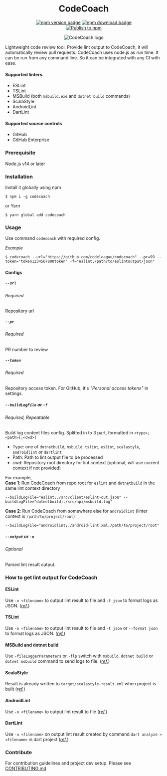 <h1 align="center">CodeCoach</h1>
<p align="center">
    <a href="https://www.npmjs.com/package/codecoach"><img alt="npm version badge" src="https://img.shields.io/npm/v/codecoach.svg?label=Latest&style=for-the-badge&logo=npm"/></a>
    <a href="https://www.npmjs.com/package/codecoach"><img alt="npm download badge" src="https://img.shields.io/npm/dm/codecoach.svg?style=for-the-badge"/></a>
    <br/>
    <a href="https://github.com/codeleague/codecoach/actions/workflows/publish-npm.yml"><img alt="Publish to npm" src="https://github.com/codeleague/codecoach/actions/workflows/publish-npm.yml/badge.svg"></a>
</p>
<p align="center">
<img alt="CodeCoach logo" src="https://user-images.githubusercontent.com/5965883/110232495-8cb95700-7f50-11eb-99ee-c223786e39a9.png"/>
</p>

Lightweight code review tool. 
Provide lint output to CodeCoach, it will automatically review pull requests.
CodeCoach uses node.js as run time. It can be run from any command line.
So it can be integrated with any CI with ease.

#### Supported linters.
- ESLint
- TSLint
- MSBuild (both `msbuild.exe` and `dotnet build` commands)
- ScalaStyle
- AndroidLint
- DartLint

#### Supported source controls
- GitHub
- GitHub Enterprise

### Prerequisite
Node.js v14 or later

### Installation
Install it globally using npm
```shell script
$ npm i -g codecoach
```
or Yarn
```shell script
$ yarn global add codecoach
```

### Usage
Use command `codecoach` with required config.

_Example_
```shell script
$ codecoach --url="https://github.com/codeleague/codecoach" --pr=99 --token="token1234567890token" -f="eslint;/path/to/eslintoutput/json"
```

#### Configs
##### `--url`
###### Required
Repository url

##### `--pr`
###### Required
PR number to review

##### `--token`
###### Required
Repository access token. For GitHub, it's _"Personal access tokens"_ in settings.

##### `--buildLogFile` or `-f`
###### Required, Repeatable  
Build log content files config. Splitted in to 3 part, formatted in `<type>;<path>[;<cwd>]`
- Type: one of `dotnetbuild`, `msbuild`, `tslint`, `eslint`, `scalastyle`, `androidlint` or `dartlint`
- Path: Path to lint output file to be processed
- cwd: Repository root directory for lint context (optional, will use current context if not provided)

For example,  
**Case 1**: Run CodeCoach from repo root for `eslint` and `dotnetbuild` in the same lint context directory
```
--buildLogFile="eslint;./src/client/eslint-out.json" --buildLogFile="dotnetbuild;./src/api/msbuild.log"
```

**Case 2**: Run CodeCoach from somewhere else for `androidlint` (linter context is `/path/to/project/root`)
```
--buildLogFile="androidlint;./android-lint.xml;/path/to/project/root"
```

##### `--output` or `-o`
###### Optional
Parsed lint result output.

### How to get lint output for CodeCoach
#### ESLint
Use `-o <filename>` to output lint result to file and `-f json` to format logs as JSON.
(_[ref.](https://eslint.org/docs/user-guide/command-line-interface)_)

#### TSLint
Use `-o <filename>` to output lint result to file and `-t json` or `--format json` to format logs as JSON.
(_[ref.](https://palantir.github.io/tslint/usage/cli/)_)

#### MSBuild and dotnet build
Use `-fileLoggerParameters` or `-flp` switch with `msbuild`, `dotnet build` or `dotnet msbuild` command to send logs to file. 
(_[ref.](https://docs.microsoft.com/en-us/visualstudio/msbuild/msbuild-command-line-reference?view=vs-2019)_)

#### ScalaStyle
Result is already written to `target/scalastyle-result.xml` when project is built
(_[ref.](http://www.scalastyle.org/sbt.html)_)

#### AndroidLint
Use `-o <filename>` to output lint result to file
(_[ref.](http://tools.android.com/tips/lint)_)

#### DartLint
Use `-o <filename>` on output lint result created by command `dart analyze > <filename>` in dart project
(_[ref.](https://dart-lang.github.io/linter/lints/)_)

### Contribute
For contribution guidelines and project dev setup. Please see [CONTRIBUTING.md](CONTRIBUTING.md)
